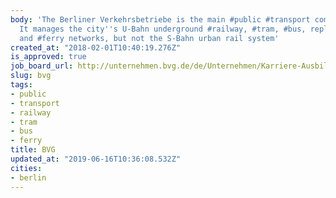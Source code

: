 ```yaml
---
body: 'The Berliner Verkehrsbetriebe is the main #public #transport company of Berlin.
  It manages the city''s U-Bahn underground #railway, #tram, #bus, replacement services
  and #ferry networks, but not the S-Bahn urban rail system'
created_at: "2018-02-01T10:40:19.276Z"
is_approved: true
job_board_url: http://unternehmen.bvg.de/de/Unternehmen/Karriere-Ausbildung/Stellenangebote/Aktuelle-Stellenangebote
slug: bvg
tags:
- public
- transport
- railway
- tram
- bus
- ferry
title: BVG
updated_at: "2019-06-16T10:36:08.532Z"
cities:
- berlin
---
```

